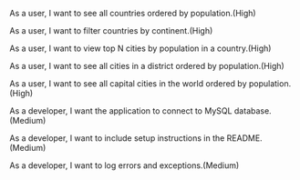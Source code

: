 As a user, I want to see all countries ordered by population.(High)

As a user, I want to filter countries by continent.(High)


As a user, I want to view top N cities by population in a country.(High)


As a user, I want to see all cities in a district ordered by population.(High)


As a user, I want to see all capital cities in the world ordered by population.(High)


As a developer, I want the application to connect to MySQL database.(Medium)


As a developer, I want to include setup instructions in the README.(Medium)


As a developer, I want to log errors and exceptions.(Medium)

